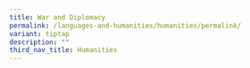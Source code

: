 ```yaml
---
title: War and Diplomacy
permalink: /languages-and-humanities/humanities/permalink/
variant: tiptap
description: ""
third_nav_title: Humanities
---
```

